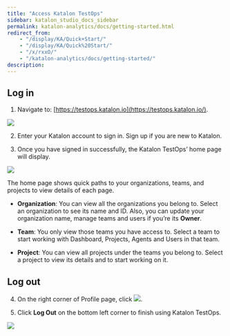 ```yaml
---
title: "Access Katalon TestOps"
sidebar: katalon_studio_docs_sidebar
permalink: katalon-analytics/docs/getting-started.html
redirect_from:
    - "/display/KA/Quick+Start/"
    - "/display/KA/Quick%20Start/"
    - "/x/rxxO/"
    - "/katalon-analytics/docs/getting-started/"
description:
---
```

## Log in

1. Navigate to: [https://testops.katalon.io](https://testops.katalon.io/).

![](https://github.com/katalon-studio/docs-images/raw/master/katalon-analytics/docs/login/login_page.png)

2. Enter your Katalon account to sign in. Sign up if you are new to Katalon.

3. Once you have signed in successfully, the Katalon TestOps’ home page will display.

![](https://github.com/katalon-studio/docs-images/raw/master/katalon-analytics/docs/login/home_page.png)

 The home page shows quick paths to your organizations, teams, and projects to view details of each page.

* **Organization**: You can view all the organizations you belong to. Select an organization to see its name and ID. Also, you can update your organization name, manage teams and users if you’re its **Owner**.

* **Team**: You only view those teams you have access to. Select a team to start working with Dashboard, Projects, Agents and Users in that team.

* **Project**: You can view all projects under the teams you belong to. Select a project to view its details and to start working on it.

## Log out

4. On the right corner of Profile page, click ![](https://github.com/katalon-studio/docs-images/raw/5b7eb6ef44f02bd18a7f71d336a1d1a5d2d36a9b/katalon-analytics/docs/login/right_corner.png).

5. Click **Log Out** on the bottom left corner to finish using Katalon TestOps.

![](https://github.com/katalon-studio/docs-images/raw/fb6c07b068281c2299846be930ccc3e6afd23841/profile.png)
